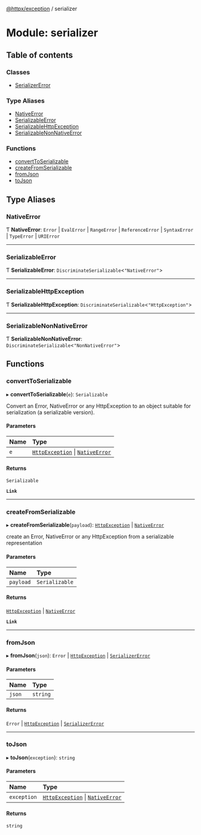 [@httpx/exception](../README.md) / serializer

# Module: serializer

## Table of contents

### Classes

- [SerializerError](../classes/serializer.SerializerError.md)

### Type Aliases

- [NativeError](serializer.md#nativeerror)
- [SerializableError](serializer.md#serializableerror)
- [SerializableHttpException](serializer.md#serializablehttpexception)
- [SerializableNonNativeError](serializer.md#serializablenonnativeerror)

### Functions

- [convertToSerializable](serializer.md#converttoserializable)
- [createFromSerializable](serializer.md#createfromserializable)
- [fromJson](serializer.md#fromjson)
- [toJson](serializer.md#tojson)

## Type Aliases

### NativeError

Ƭ **NativeError**: `Error` \| `EvalError` \| `RangeError` \| `ReferenceError` \| `SyntaxError` \| `TypeError` \| `URIError`

---

### SerializableError

Ƭ **SerializableError**: `DiscriminateSerializable`<`"NativeError"`\>

---

### SerializableHttpException

Ƭ **SerializableHttpException**: `DiscriminateSerializable`<`"HttpException"`\>

---

### SerializableNonNativeError

Ƭ **SerializableNonNativeError**: `DiscriminateSerializable`<`"NonNativeError"`\>

## Functions

### convertToSerializable

▸ **convertToSerializable**(`e`): `Serializable`

Convert an Error, NativeError or any HttpException to
an object suitable for serialization (a serializable version).

#### Parameters

| Name | Type                                                                                              |
| :--- | :------------------------------------------------------------------------------------------------ |
| `e`  | [`HttpException`](../classes/base.HttpException.md) \| [`NativeError`](serializer.md#nativeerror) |

#### Returns

`Serializable`

**`Link`**

---

### createFromSerializable

▸ **createFromSerializable**(`payload`): [`HttpException`](../classes/base.HttpException.md) \| [`NativeError`](serializer.md#nativeerror)

create an Error, NativeError or any HttpException from a
serializable representation

#### Parameters

| Name      | Type           |
| :-------- | :------------- |
| `payload` | `Serializable` |

#### Returns

[`HttpException`](../classes/base.HttpException.md) \| [`NativeError`](serializer.md#nativeerror)

**`Link`**

---

### fromJson

▸ **fromJson**(`json`): `Error` \| [`HttpException`](../classes/base.HttpException.md) \| [`SerializerError`](../classes/serializer.SerializerError.md)

#### Parameters

| Name   | Type     |
| :----- | :------- |
| `json` | `string` |

#### Returns

`Error` \| [`HttpException`](../classes/base.HttpException.md) \| [`SerializerError`](../classes/serializer.SerializerError.md)

---

### toJson

▸ **toJson**(`exception`): `string`

#### Parameters

| Name        | Type                                                                                              |
| :---------- | :------------------------------------------------------------------------------------------------ |
| `exception` | [`HttpException`](../classes/base.HttpException.md) \| [`NativeError`](serializer.md#nativeerror) |

#### Returns

`string`
